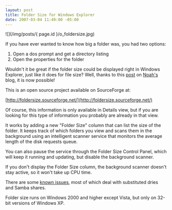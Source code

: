 ```yaml
---
layout: post
title: Folder Size for Windows Explorer
date: 2007-03-04 11:49:00 -05:00
---
```


![](/img/posts/{ page.id }/o_foldersize.jpg) 

If you have ever wanted to know how big a folder was, you had two options:

1. Open a dos prompt and get a directory listing 
2. Open the properties for the folder

Wouldn't it be great if the folder size could be displayed right in Windows Explorer, just like it does for file size? Well, thanks to this [post](http://blogs.msdn.com/noahc/archive/2007/02/26/folder-size-for-windows-explorer.aspx) on [Noah's](http://blogs.msdn.com/noahc/default.aspx) blog, it is now possible! 

This is an open source project available on SourceForge at:

[http://foldersize.sourceforge.net/](http://foldersize.sourceforge.net/)

Of course, this information is only available in Details view, but if you are looking for this type of information you probably are already in that view.

It works by adding a new "Folder Size" column that can list the size of the folder. It keeps track of which folders you view and scans them in the background using an intelligent scanner service that monitors the average length of the disk requests queue. 

You can also pause the service through the Folder Size Control Panel, which will keep it running and updating, but disable the background scanner. 

If you don't display the Folder Size column, the background scanner doesn't stay active, so it won't take up CPU time.

There are some [known issues](http://foldersize.sourceforge.net/support.html), most of which deal with substituted dries and Samba shares.  

Folder size runs on Windows 2000 and higher except Vista, but only on 32-bit versions of Windows XP.
